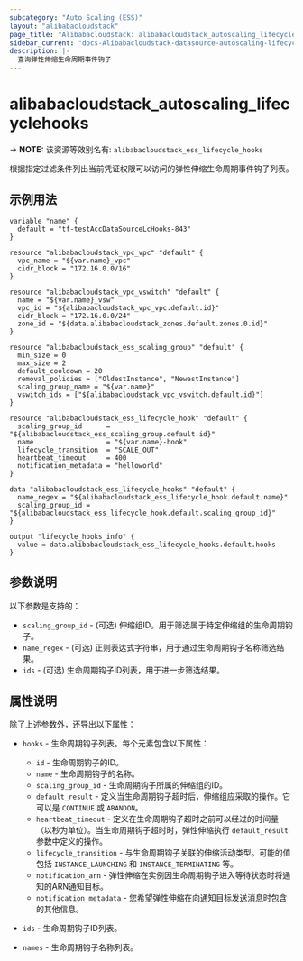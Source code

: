 ```yaml
---
subcategory: "Auto Scaling (ESS)"
layout: "alibabacloudstack"
page_title: "Alibabacloudstack: alibabacloudstack_autoscaling_lifecyclehooks"
sidebar_current: "docs-Alibabacloudstack-datasource-autoscaling-lifecyclehooks"
description: |- 
  查询弹性伸缩生命周期事件钩子
---
```


# alibabacloudstack_autoscaling_lifecyclehooks
-> **NOTE:** 该资源等效别名有: `alibabacloudstack_ess_lifecycle_hooks`

根据指定过滤条件列出当前凭证权限可以访问的弹性伸缩生命周期事件钩子列表。

## 示例用法

```hcl
variable "name" {
  default = "tf-testAccDataSourceLcHooks-843"
}

resource "alibabacloudstack_vpc_vpc" "default" {
  vpc_name = "${var.name}_vpc"
  cidr_block = "172.16.0.0/16"
}

resource "alibabacloudstack_vpc_vswitch" "default" {
  name = "${var.name}_vsw"
  vpc_id = "${alibabacloudstack_vpc_vpc.default.id}"
  cidr_block = "172.16.0.0/24"
  zone_id = "${data.alibabacloudstack_zones.default.zones.0.id}"
}

resource "alibabacloudstack_ess_scaling_group" "default" {
  min_size = 0
  max_size = 2
  default_cooldown = 20
  removal_policies = ["OldestInstance", "NewestInstance"]
  scaling_group_name = "${var.name}"
  vswitch_ids = ["${alibabacloudstack_vpc_vswitch.default.id}"]
}

resource "alibabacloudstack_ess_lifecycle_hook" "default" {
  scaling_group_id      = "${alibabacloudstack_ess_scaling_group.default.id}"
  name                  = "${var.name}-hook"
  lifecycle_transition  = "SCALE_OUT"
  heartbeat_timeout     = 400
  notification_metadata = "helloworld"
}

data "alibabacloudstack_ess_lifecycle_hooks" "default" {
  name_regex = "${alibabacloudstack_ess_lifecycle_hook.default.name}"
  scaling_group_id = "${alibabacloudstack_ess_lifecycle_hook.default.scaling_group_id}"
}

output "lifecycle_hooks_info" {
  value = data.alibabacloudstack_ess_lifecycle_hooks.default.hooks
}
```

## 参数说明

以下参数是支持的：

* `scaling_group_id` - (可选) 伸缩组ID。用于筛选属于特定伸缩组的生命周期钩子。
* `name_regex` - (可选) 正则表达式字符串，用于通过生命周期钩子名称筛选结果。
* `ids` - (可选) 生命周期钩子ID列表，用于进一步筛选结果。

## 属性说明

除了上述参数外，还导出以下属性：

* `hooks` - 生命周期钩子列表。每个元素包含以下属性：
  * `id` - 生命周期钩子的ID。
  * `name` - 生命周期钩子的名称。
  * `scaling_group_id` - 生命周期钩子所属的伸缩组的ID。
  * `default_result` - 定义当生命周期钩子超时后，伸缩组应采取的操作。它可以是 `CONTINUE` 或 `ABANDON`。
  * `heartbeat_timeout` - 定义在生命周期钩子超时之前可以经过的时间量（以秒为单位）。当生命周期钩子超时时，弹性伸缩执行 `default_result` 参数中定义的操作。
  * `lifecycle_transition` - 与生命周期钩子关联的伸缩活动类型。可能的值包括 `INSTANCE_LAUNCHING` 和 `INSTANCE_TERMINATING` 等。
  * `notification_arn` - 弹性伸缩在实例因生命周期钩子进入等待状态时将通知的ARN通知目标。
  * `notification_metadata` - 您希望弹性伸缩在向通知目标发送消息时包含的其他信息。

* `ids` - 生命周期钩子ID列表。
* `names` - 生命周期钩子名称列表。
